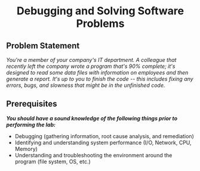 <h1 align="center">Debugging and Solving Software Problems</h1>
<p align="center"><strong></strong>

<h2>Problem Statement</h2>

<em>You're a member of your company's IT department. A colleague that recently left the company wrote a program that's 90% complete; it's designed to read some data files with information on employees and then generate a report. It's up to you to finish the code -- this includes fixing any errors, bugs, and slowness that might be in the unfinished code.</em>


<h2>Prerequisites</h2>

<strong><em>You should have a sound knowledge of the following things prior to performing the lab:</em></strong>

- Debugging (gathering information, root cause analysis, and remediation)
- Identifying and understanding system performance (I/O, Network, CPU, Memory)
- Understanding and troubleshooting the environment around the program (file system, OS, etc.)
</p>

